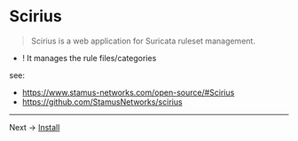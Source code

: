 # Scirius

> Scirius is a web application for Suricata ruleset management.

* ! It manages the rule files/categories

see:

* https://www.stamus-networks.com/open-source/#Scirius
*  https://github.com/StamusNetworks/scirius

----
Next -> [Install](install.md)
